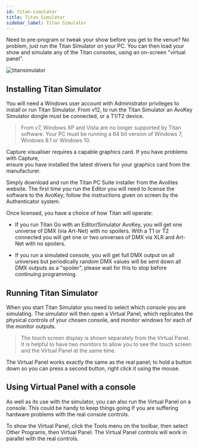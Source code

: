 ```yaml
---
id: titan-simulator
title: Titan Simulator
sidebar_label: Titan Simulator
---
```


Need to pre-program or tweak your show before you get to the venue? No
problem, just run the Titan Simulator on your PC. You can then load your
show and simulate any of the Titan consoles, using an on-screen "virtual
panel".

![titansimulator](/docs/images/Titan-Simulator.jpeg)

Installing Titan Simulator
--------------------------

You will need a Windows user account with Administrator privileges to
install or run Titan Simulator. From v12, to run the Titan Simulator an
AvoKey Simulator dongle must be connected, or a T1/T2 device.


> From v7, Windows XP and Vista are no longer supported by Titan software.
> Your PC must be running a 64 bit version of Windows 7, Windows 8.1 or Windows 10.                      

Capture visualiser requires a capable graphics card. If you have problems with Capture,      
ensure you have installed the latest drivers for your graphics card from the manufacturer.

Simply download and run the Titan PC Suite installer from the Avolites
website. The first time you run the Editor you will need to license the
software to the AvoKey; follow the instructions given on screen by the
Authenticator system.

Once licensed, you have a choice of how Titan will operate:

-   If you run Titan Go with an Editor/Simulator AvoKey, you will get
    one universe of DMX (via Art-Net) with no spoilers. With a T1 or T2
    connected you will get one or two universes of DMX via XLR and
    Art-Net with no spoilers.

-   If you run a simulated console, you will get full DMX output on all
    universes but periodically random DMX values will be sent down all
    DMX outputs as a "spoiler", please wait for this to stop before
    continuing programming.

Running Titan Simulator
-----------------------

When you start Titan Simulator you need to select which console you are
simulating. The simulator will then open a Virtual Panel, which
replicates the physical controls of your chosen console, and monitor
windows for each of the monitor outputs.

> The touch screen display is shown separately from the Virtual Panel. It is helpful to have two monitors to allow you to see the touch screen and the Virtual Panel at the same time.

The Virtual Panel works exactly the same as the real panel; to hold a
button down so you can press a second button, right click it using the
mouse.

Using Virtual Panel with a console
----------------------------------

As well as its use with the simulator, you can also run the Virtual
Panel on a console. This could be handy to keep things going if you are
suffering hardware problems with the real console controls.

To show the Virtual Panel, click the Tools menu on the toolbar, then
select Other Programs, then Virtual Panel. The Virtual Panel controls
will work in parallel with the real controls.
